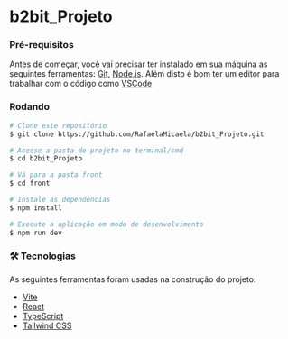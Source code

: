 # b2bit_Projeto

### Pré-requisitos

Antes de começar, você vai precisar ter instalado em sua máquina as seguintes ferramentas:
[Git](https://git-scm.com), [Node.js](https://nodejs.org/en/). 
Além disto é bom ter um editor para trabalhar com o código como [VSCode](https://code.visualstudio.com/)

### Rodando 

```bash
# Clone este repositório
$ git clone https://github.com/RafaelaMicaela/b2bit_Projeto.git

# Acesse a pasta do projeto no terminal/cmd
$ cd b2bit_Projeto

# Vá para a pasta front
$ cd front

# Instale as dependências
$ npm install

# Execute a aplicação em modo de desenvolvimento
$ npm run dev
```
### 🛠 Tecnologias

As seguintes ferramentas foram usadas na construção do projeto:

- [Vite](https://vitejs.dev/)
- [React](https://pt-br.reactjs.org/)
- [TypeScript](https://www.typescriptlang.org/)
- [Tailwind CSS](https://tailwindcss.com/)
